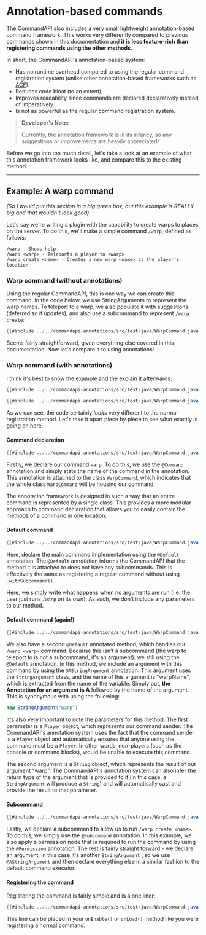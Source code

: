 # Annotation-based commands

The CommandAPI also includes a very small lightweight annotation-based command framework. This works very differently compared to previous commands shown in this documentation and **it is less feature-rich than registering commands using the other methods.**

In short, the CommandAPI's annotation-based system:

- Has no runtime overhead compared to using the regular command registration system (unlike other annotation-based frameworks such as [ACF](https://github.com/aikar/commands)).
- Reduces code bloat (to an extent).
- Improves readability since commands are declared declaratively instead of imperatively.
- Is not as powerful as the regular command registration system.

> **Developer's Note:**
>
> Currently, the annotation framework is in its infancy, so any suggestions or improvements are heavily appreciated!

Before we go into too much detail, let's take a look at an example of what this annotation framework looks like, and compare this to the existing method.

-----

## Example: A warp command

_(So I would put this section in a big green box, but this example is REALLY big and that wouldn't look good)_

Let's say we're writing a plugin with the capability to create warps to places on the server. To do this, we'll make a simple command `/warp`, defined as follows:

```mccmd
/warp - Shows help
/warp <warp> - Teleports a player to <warp>
/warp create <name> - Creates a new warp <name> at the player's location
```

### Warp command (without annotations)

Using the regular CommandAPI, this is one way we can create this command. In the code below, we use StringArguments to represent the warp names. To teleport to a warp, we also populate it with suggestions (deferred so it updates), and also use a subcommand to represent `/warp create`:

```java
{{#include ../../commandapi-annotations/src/test/java/WarpCommand.java:old_warps}}
```

Seems fairly straightforward, given everything else covered in this documentation. Now let's compare it to using annotations!

### Warp command (with annotations)

I think it's best to show the example and the explain it afterwards:

```java
{{#include ../../commandapi-annotations/src/test/java/WarpCommand.java:warps}}
```

```java
{{#include ../../commandapi-annotations/src/test/java/WarpCommand.java:warps_register}}
```

As we can see, the code certainly _looks_ very different to the normal registration method. Let's take it apart piece by piece to see what exactly is going on here.

#### Command declaration

```java
{{#include ../../commandapi-annotations/src/test/java/WarpCommand.java:warps_command}}
```

Firstly, we declare our command `warp`. To do this, we use the `@Command` annotation and simply state the name of the command in the annotation. This annotation is attached to the class `WarpCommand`, which indicates that the whole class `WarpCommand` will be housing our command.

The annotation framework is designed in such a way that an entire command is represented by a single class. This provides a more modular approach to command declaration that allows you to easily contain the methods of a command in one location.

#### Default command

```java
{{#include ../../commandapi-annotations/src/test/java/WarpCommand.java:warps_help}}
```

Here, declare the main command implementation using the `@Default` annotation. The `@Default` annotation informs the CommandAPI that the method it is attached to does not have any subcommands. This is effectively the same as registering a regular command without using `.withSubcommand()`.

Here, we simply write what happens when no arguments are run (i.e. the user just runs `/warp` on its own). As such, we don't include any parameters to our method.

#### Default command (again!)

```java
{{#include ../../commandapi-annotations/src/test/java/WarpCommand.java:warps_warp}}
```

We also have a second `@Default` annotated method, which handles our `/warp <warp>` command. Because this isn't a subcommand (the warp to teleport to is not a subcommand, it's an argument), we still using the `@Default` annotation. In this method, we include an argument with this command by using the `@AStringArgument` annotation. This argument uses the `StringArgument` class, and the name of this argument is "warpName", which is extracted from the name of the variable. Simply put, **the Annotation for an argument is A** followed by the name of the argument. This is synonymous with using the following:

```java
new StringArgument("warp")
```

It's also very important to note the parameters for this method. The first parameter is a `Player` object, which represents our command sender. The CommandAPI's annotation system uses the fact that the command sender is a `Player` object and automatically ensures that anyone using the command must be a `Player`. In other words, non-players (such as the console or command blocks), would be unable to execute this command.

The second argument is a `String` object, which represents the result of our argument "warp". The CommandAPI's annotation system can also infer the return type of the argument that is provided to it (in this case, a `StringArgument` will produce a `String`) and will automatically cast and provide the result to that parameter.

#### Subcommand

```java
{{#include ../../commandapi-annotations/src/test/java/WarpCommand.java:warps_create}}
```

Lastly, we declare a subcommand to allow us to run `/warp create <name>`. To do this, we simply use the `@Subcommand` annotation. In this example, we also apply a permission node that is required to run the command by using the `@Permission` annotation. The rest is fairly straight forward - we declare an argument, in this case it's another `StringArgument` , so we use `@AStringArgument` and then declare everything else in a similar fashion to the default command executor.

#### Registering the command

Registering the command is fairly simple and is a one liner:

```java
{{#include ../../commandapi-annotations/src/test/java/WarpCommand.java:warps_register}}
```

This line can be placed in your `onEnable()` or `onLoad()` method like you were registering a normal command.